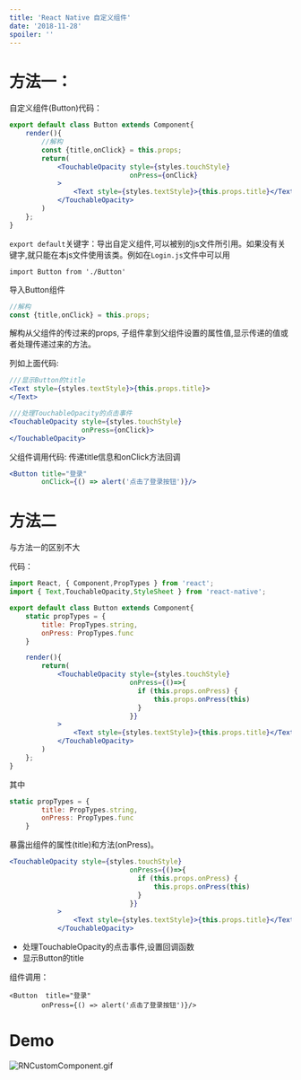 ```yaml
---
title: 'React Native 自定义组件'
date: '2018-11-28'
spoiler: ''
---
```


  # 方法一：

自定义组件(Button)代码：

```jsx
export default class Button extends Component{
    render(){
        //解构
        const {title,onClick} = this.props;
        return(
            <TouchableOpacity style={styles.touchStyle}
                              onPress={onClick}
            >
                <Text style={styles.textStyle}>{this.props.title}</Text>
            </TouchableOpacity>
        )
    };
}
```

`export default`关键字：导出自定义组件,可以被别的js文件所引用。如果没有关键字,就只能在本js文件使用该类。例如在`Login.js`文件中可以用

```
import Button from './Button'
```
导入Button组件

```jsx
//解构
const {title,onClick} = this.props;
```

解构从父组件的传过来的props, 子组件拿到父组件设置的属性值,显示传递的值或者处理传递过来的方法。

列如上面代码:

```jsx
///显示Button的title
<Text style={styles.textStyle}>{this.props.title}>
</Text>

///处理TouchableOpacity的点击事件
<TouchableOpacity style={styles.touchStyle}
                  onPress={onClick}>
</TouchableOpacity>                  
```

父组件调用代码: 传递title信息和onClick方法回调

```jsx
<Button title="登录"
        onClick={() => alert('点击了登录按钮')}/>    
```
# 方法二

与方法一的区别不大

代码：

```jsx
import React, { Component,PropTypes } from 'react';
import { Text,TouchableOpacity,StyleSheet } from 'react-native';

export default class Button extends Component{
    static propTypes = {
        title: PropTypes.string,
        onPress: PropTypes.func
    }

    render(){
        return(
            <TouchableOpacity style={styles.touchStyle}
                              onPress={()=>{
                                if (this.props.onPress) {
                                    this.props.onPress(this)
                                }
                              }}
            >
                <Text style={styles.textStyle}>{this.props.title}</Text>
            </TouchableOpacity>
        )
    };
}
```

其中

```jsx
static propTypes = {
        title: PropTypes.string,
        onPress: PropTypes.func
    }
```
暴露出组件的属性(title)和方法(onPress)。

```jsx
<TouchableOpacity style={styles.touchStyle}
                              onPress={()=>{
                                if (this.props.onPress) {
                                    this.props.onPress(this)
                                }
                              }}
            >
                <Text style={styles.textStyle}>{this.props.title}</Text>
            </TouchableOpacity>
```

- 处理TouchableOpacity的点击事件,设置回调函数
- 显示Button的title

组件调用：

```
<Button  title="登录"
        onPress={() => alert('点击了登录按钮')}/> 
```

# Demo

![RNCustomComponent.gif](https://i.loli.net/2018/03/02/5a98efa4c7dc0.gif)
  